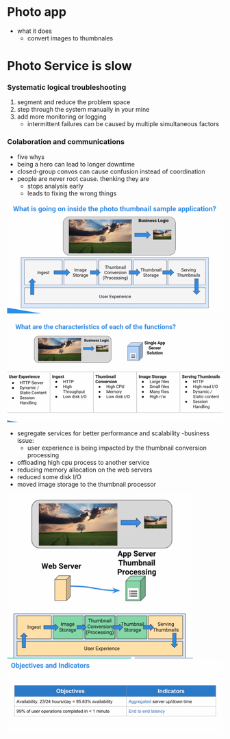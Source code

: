 # Photo app

- what it does
    - convert images to thumbnales
    
# Photo Service is slow
### Systematic logical troubleshooting
1) segment and reduce the problem space
2) step through the system manually in your mine
3) add more monitoring or logging
    - intermittent failures can be caused by multiple simultaneous factors
    
### Colaboration and communications
- five whys
- being a hero can lead to longer downtime
- closed-group convos can cause confusion instead of coordination
- people are never root cause. thenking they are
    - stops analysis early
    - leads to fixing the wrong things
    
![img](images/sample_app_process1.png)

![img](images/sample_app_characteristics.png)

- segregate services for better performance and scalability
-business issue:
    - user experience is being impacted by the thumbnail conversion processing
- offloading high cpu process to another service
- reducing memory allocation on the web servers
- reduced some disk I/O
- moved image storage to the thumbnail processor

![img](images/sample_app_process2.png)
![img](images/sample_app_objectives_and_indicators.png)






















